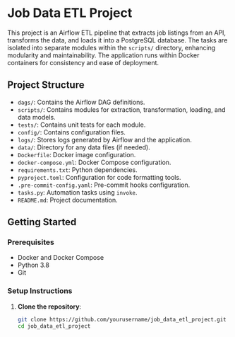 # Job Data ETL Project

This project is an Airflow ETL pipeline that extracts job listings from an API, transforms the data, and loads it into a PostgreSQL database. The tasks are isolated into separate modules within the `scripts/` directory, enhancing modularity and maintainability. The application runs within Docker containers for consistency and ease of deployment.

## Project Structure

- `dags/`: Contains the Airflow DAG definitions.
- `scripts/`: Contains modules for extraction, transformation, loading, and data models.
- `tests/`: Contains unit tests for each module.
- `config/`: Contains configuration files.
- `logs/`: Stores logs generated by Airflow and the application.
- `data/`: Directory for any data files (if needed).
- `Dockerfile`: Docker image configuration.
- `docker-compose.yml`: Docker Compose configuration.
- `requirements.txt`: Python dependencies.
- `pyproject.toml`: Configuration for code formatting tools.
- `.pre-commit-config.yaml`: Pre-commit hooks configuration.
- `tasks.py`: Automation tasks using `invoke`.
- `README.md`: Project documentation.

## Getting Started

### Prerequisites

- Docker and Docker Compose
- Python 3.8
- Git

### Setup Instructions

1. **Clone the repository**:

   ```bash
   git clone https://github.com/yourusername/job_data_etl_project.git
   cd job_data_etl_project
